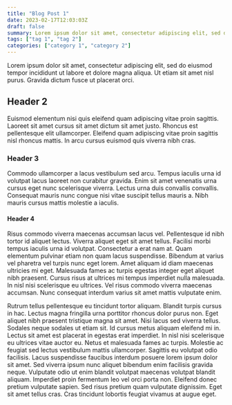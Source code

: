 ```yaml
---
title: "Blog Post 1"
date: 2023-02-17T12:03:03Z
draft: false
summary: Lorem ipsum dolor sit amet, consectetur adipiscing elit, sed do eiusmod tempor incididunt ut labore et dolore magna aliqua. Molestie ac feugiat sed lectus vestibulum mattis ullamcorper.
tags: ["tag 1", "tag 2"]
categories: ["category 1", "category 2"]
---
```


Lorem ipsum dolor sit amet, consectetur adipiscing elit, sed do eiusmod tempor incididunt ut labore et dolore magna aliqua. Ut etiam sit amet nisl purus. Gravida dictum fusce ut placerat orci.

## Header 2

 Euismod elementum nisi quis eleifend quam adipiscing vitae proin sagittis. Laoreet sit amet cursus sit amet dictum sit amet justo. Rhoncus est pellentesque elit ullamcorper. Eleifend quam adipiscing vitae proin sagittis nisl rhoncus mattis. In arcu cursus euismod quis viverra nibh cras.

### Header 3

 Commodo ullamcorper a lacus vestibulum sed arcu. Tempus iaculis urna id volutpat lacus laoreet non curabitur gravida. Enim sit amet venenatis urna cursus eget nunc scelerisque viverra. Lectus urna duis convallis convallis. Consequat mauris nunc congue nisi vitae suscipit tellus mauris a. Nibh mauris cursus mattis molestie a iaculis.

#### Header 4

Risus commodo viverra maecenas accumsan lacus vel. Pellentesque id nibh tortor id aliquet lectus. Viverra aliquet eget sit amet tellus. Facilisi morbi tempus iaculis urna id volutpat. Consectetur a erat nam at. Quam elementum pulvinar etiam non quam lacus suspendisse. Bibendum at varius vel pharetra vel turpis nunc eget lorem. Amet aliquam id diam maecenas ultricies mi eget. Malesuada fames ac turpis egestas integer eget aliquet nibh praesent. Cursus risus at ultrices mi tempus imperdiet nulla malesuada. In nisl nisi scelerisque eu ultrices. Vel risus commodo viverra maecenas accumsan. Nunc consequat interdum varius sit amet mattis vulputate enim.

Rutrum tellus pellentesque eu tincidunt tortor aliquam. Blandit turpis cursus in hac. Lectus magna fringilla urna porttitor rhoncus dolor purus non. Eget aliquet nibh praesent tristique magna sit amet. Nisi lacus sed viverra tellus. Sodales neque sodales ut etiam sit. Id cursus metus aliquam eleifend mi in. Lectus sit amet est placerat in egestas erat imperdiet. In nisl nisi scelerisque eu ultrices vitae auctor eu. Netus et malesuada fames ac turpis. Molestie ac feugiat sed lectus vestibulum mattis ullamcorper. Sagittis eu volutpat odio facilisis. Lacus suspendisse faucibus interdum posuere lorem ipsum dolor sit amet. Sed viverra ipsum nunc aliquet bibendum enim facilisis gravida neque. Vulputate odio ut enim blandit volutpat maecenas volutpat blandit aliquam. Imperdiet proin fermentum leo vel orci porta non. Eleifend donec pretium vulputate sapien. Sed risus pretium quam vulputate dignissim. Eget sit amet tellus cras. Cras tincidunt lobortis feugiat vivamus at augue eget.
